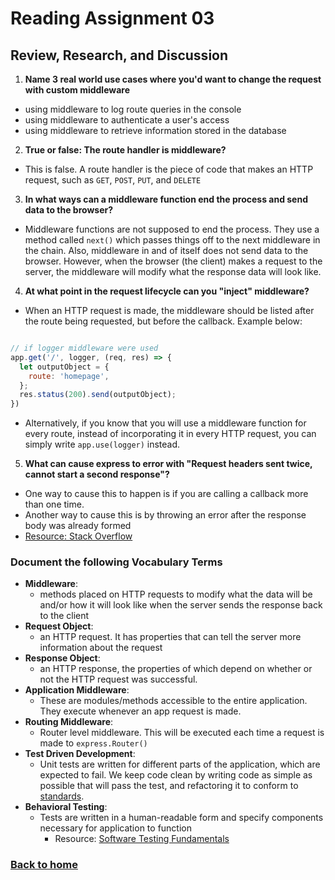 # Reading Assignment 03

## Review, Research, and Discussion

1. **Name 3 real world use cases where you'd want to change the request with custom middleware**

- using middleware to log route queries in the console
- using middleware to authenticate a user's access
- using middleware to retrieve information stored in the database

2. **True or false: The route handler is middleware?**

- This is false. A route handler is the piece of code that makes an HTTP request, such as `GET`, `POST`, `PUT`, and `DELETE`

3. **In what ways can a middleware function end the process and send data to the browser?**

- Middleware functions are not supposed to end the process. They use a method called `next()` which passes things off to the next middleware in the chain. Also, middleware in and of itself does not send data to the browser. However, when the browser (the client) makes a request to the server, the middleware will modify what the response data will look like.

4. **At what point in the request lifecycle can you "inject" middleware?**

- When an HTTP request is made, the middleware should be listed after the route being requested, but before the callback. Example below:

```javascript

// if logger middleware were used
app.get('/', logger, (req, res) => {
  let outputObject = {
    route: 'homepage',
  };
  res.status(200).send(outputObject);
})
```

- Alternatively, if you know that you will use a middleware function for every route, instead of incorporating it in every HTTP request, you can simply write `app.use(logger)` instead.

5. **What can cause express to error with "Request headers sent twice, cannot start a second response"?**

- One way to cause this to happen is if you are calling a callback more than one time.
- Another way to cause this is by throwing an error after the response body was already formed
- [Resource: Stack Overflow](https://stackoverflow.com/questions/7042340/error-cant-set-headers-after-they-are-sent-to-the-client)

### Document the following Vocabulary Terms

- **Middleware**:
  - methods placed on HTTP requests to modify what the data will be and/or how it will look like when the server sends the response back to the client
- **Request Object**:
  - an HTTP request. It has properties that can tell the server more information about the request
- **Response Object**:
  - an HTTP response, the properties of which depend on whether or not the HTTP request was successful.
- **Application Middleware**:
  - These are modules/methods accessible to the entire application. They execute whenever an app request is made.
- **Routing Middleware**:
  - Router level middleware. This will be executed each time a request is made to `express.Router()`
- **Test Driven Development**:
  - Unit tests are written for different parts of the application, which are expected to fail. We keep code clean by writing code as simple as possible that will pass the test, and refactoring it to conform to [standards](https://www.agilealliance.org/glossary/rules-of-simplicity/).
- **Behavioral Testing**:
  - Tests are written in a human-readable form and specify components necessary for application to function
    - Resource: [Software Testing Fundamentals](https://softwaretestingfundamentals.com/black-box-testing/)

### [Back to home](https://dcalhoun286.github.io/reading-notes/)
